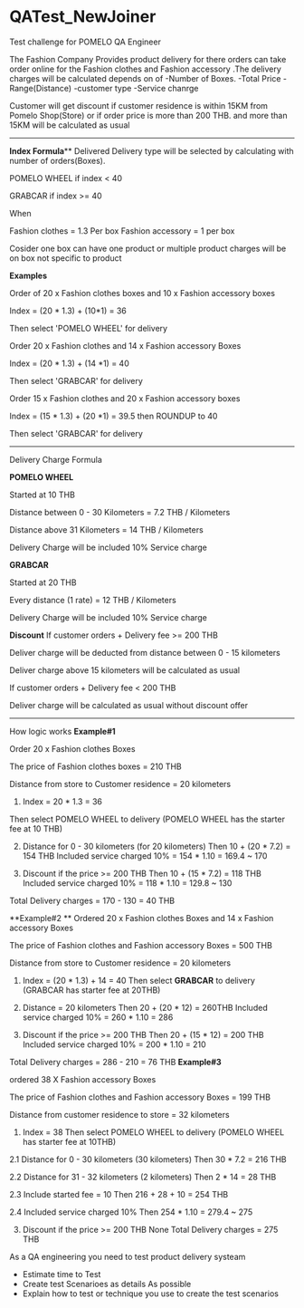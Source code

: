 # QATest_NewJoiner

Test challenge for POMELO QA Engineer


The Fashion Company Provides product delivery for there orders 
can take order online for the Fashion clothes and  Fashion accessory .The delivery charges will be calculated depends on of 
-Number of Boxes.
-Total Price 
-Range(Distance)
-customer type
-Service chanrge

Customer will get discount if customer residence is within 15KM from
Pomelo Shop(Store) or if order price is more than 200 THB. and more than 15KM will be calculated as usual

************************************************************
**Index Formula****
Delivered Delivery type will be selected by calculating with number of orders(Boxes).


POMELO WHEEL if index < 40

GRABCAR if index >= 40

When

Fashion clothes = 1.3 Per box
Fashion accessory = 1 per box

Cosider one box can have one product or multiple product charges will be on box not specific to product 

**Examples**


Order  of 20 x Fashion clothes boxes and 10 x  Fashion accessory boxes

Index = (20 * 1.3) + (10*1) = 36

Then select 'POMELO WHEEL' for delivery


Order 20 x Fashion clothes and 14 x  Fashion accessory Boxes

Index = (20 * 1.3) + (14 *1) = 40

Then select 'GRABCAR' for delivery

Order 15 x Fashion clothes and 20 x  Fashion accessory boxes

Index = (15 * 1.3) + (20 *1) = 39.5 then ROUNDUP to 40

Then select 'GRABCAR' for delivery

******************************************
Delivery Charge Formula

**POMELO WHEEL**

Started at 10 THB

Distance between 0 - 30 Kilometers = 7.2 THB / Kilometers

Distance above 31 Kilometers = 14 THB / Kilometers

Delivery Charge will be included 10% Service charge


**GRABCAR**

Started at 20 THB

Every distance (1 rate) = 12 THB / Kilometers

Delivery Charge will be included 10% Service charge

**Discount**
If customer orders + Delivery fee >= 200 THB

Deliver charge will be deducted from distance between 0 - 15 kilometers

Deliver charge above 15 kilometers will be calculated as usual

If customer orders + Delivery fee < 200 THB

Deliver charge will be calculated as usual without discount offer

***************************************************************************************
How logic works
**Example#1**

Order 20 x Fashion clothes Boxes 

The price of Fashion clothes boxes = 210 THB

Distance from store to Customer residence  = 20 kilometers

1. Index = 20 * 1.3 = 36

Then select POMELO WHEEL to delivery (POMELO WHEEL has the starter fee at 10 THB)


2. Distance for 0 - 30 kilometers (for 20 kilometers)
Then 10 + (20 * 7.2) = 154 THB
Included service charged 10% = 154 * 1.10 = 169.4 ~ 170


3. Discount if the price >= 200 THB
Then 10 + (15 * 7.2) = 118 THB
Included service charged 10% = 118 * 1.10 = 129.8 ~ 130

Total Delivery charges = 170 - 130 = 40 THB

**Example#2
**
Ordered 20 x Fashion clothes Boxes and 14 x Fashion accessory Boxes 

The price of Fashion clothes and Fashion accessory Boxes = 500 THB

Distance from store to Customer residence  = 20 kilometers

1. Index = (20 * 1.3) + 14 = 40
Then select **GRABCAR** to delivery (GRABCAR has starter fee at 20THB)

2. Distance = 20 kilometers
Then 20 + (20 * 12) = 260THB
Included service charged 10% = 260 * 1.10 = 286

3. Discount if the price >= 200 THB
Then 20 + (15 * 12) = 200 THB
Included service charged 10% = 200 * 1.10 = 210

Total Delivery charges = 286 - 210 = 76 THB
**Example#3**

ordered 38 X Fashion accessory Boxes 

The price of Fashion clothes and Fashion accessory Boxes  = 199 THB

Distance from customer residence to store  = 32 kilometers

1. Index = 38
Then select POMELO WHEEL to delivery (POMELO WHEEL has starter fee at 10THB)

2.1 Distance for 0 - 30 kilometers (30 kilometers)
Then 30 * 7.2 = 216 THB

2.2 Distance for 31 - 32 kilometers (2 kilometers)
Then 2 * 14 = 28 THB

2.3 Include started fee = 10
Then 216 + 28 + 10 = 254 THB

2.4 Included service charged 10% 
Then 254 * 1.10 = 279.4 ~ 275

3. Discount if the price >= 200 THB
None
Total Delivery charges = 275 THB

As a QA engineering you need to test product delivery systeam  
 - Estimate time to Test 
 - Create test Scenarioes as details As possible 
 - Explain how to test or technique you use to create the test scenarios

